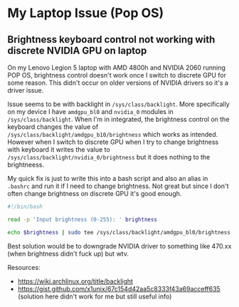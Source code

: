 # My Laptop Issue (Pop OS)

## Brightness keyboard control not working with discrete NVIDIA GPU on laptop
On my Lenovo Legion 5 laptop with AMD 4800h and NVIDIA 2060 running POP OS, brightness control doesn't work once I switch to discrete GPU for some reason. This didn't occur on older versions of NVIDIA drivers so it's a driver issue. 

Issue seems to be with backlight in `/sys/class/backlight`. More specifically on my device I have `amdgpu_bl0` and `nvidia_0` modules in `/sys/class/backlight`. When I'm in integrated, the brightness control on the keyboard changes the value of `/sys/class/backlight/amdgpu_b10/brightness` which works as intended. However when I switch to discrete GPU when I try to change brightness with keyboard it writes the value to `/sys/class/backlight/nvidia_0/brightness` but it does nothing to the brightneess.

My quick fix is just to write this into a bash script and also an alias in `.bashrc` and run it if I need to change brightness. Not great but since I don't often change brightness on discrete GPU it's good enough.
``` bash
#!/bin/bash

read -p 'Input brightness (0-255): ' brightness

echo $brightness | sudo tee /sys/class/backlight/amdgpu_bl0/brightness
```

Best solution would be to downgrade NVIDIA driver to something like 470.xx (when brightness didn't fuck up) but wtv.

Resources: 
- https://wiki.archlinux.org/title/backlight
- https://gist.github.com/x1unix/67c154d42aa5c8333f43a69acceff635 (solution here didn't work for me but still useful info)